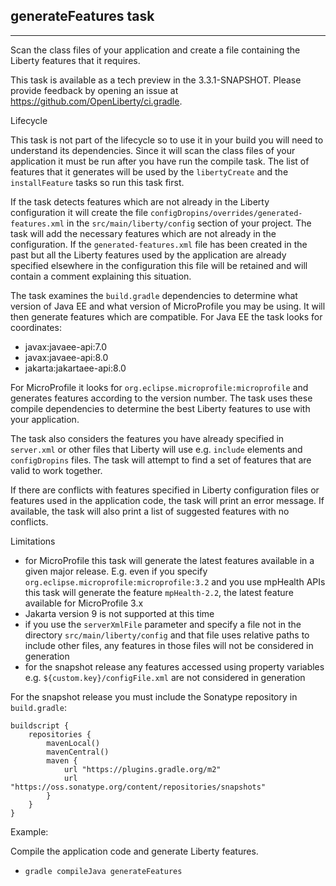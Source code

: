 ## generateFeatures task
---
Scan the class files of your application and create a file containing the Liberty features that it requires.

This task is available as a tech preview in the 3.3.1-SNAPSHOT. Please provide feedback by opening an issue at https://github.com/OpenLiberty/ci.gradle.

Lifecycle

This task is not part of the lifecycle so to use it in your build you will need to understand its dependencies. Since it will scan the class files of your application it must be run after you have run the compile task. The list of features that it generates will be used by the `libertyCreate` and the `installFeature` tasks so run this task first.

If the task detects features which are not already in the Liberty configuration it will create the file `configDropins/overrides/generated-features.xml` in the `src/main/liberty/config` section of your project. The task will add the necessary features which are not already in the configuration. If the `generated-features.xml` file has been created in the past but all the Liberty features used by the application are already specified elsewhere in the configuration this file will be retained and will contain a comment explaining this situation.

The task examines the `build.gradle` dependencies to determine what version of Java EE and what version of MicroProfile you may be using. It will then generate features which are compatible. For Java EE the task looks for coordinates:
* javax:javaee-api:7.0
* javax:javaee-api:8.0
* jakarta:jakartaee-api:8.0

For MicroProfile it looks for `org.eclipse.microprofile:microprofile` and generates features according to the version number. The task uses these compile dependencies to determine the best Liberty features to use with your application. 

The task also considers the features you have already specified in `server.xml` or other files that Liberty will use e.g. `include` elements and `configDropins` files. The task will attempt to find a set of features that are valid to work together.

If there are conflicts with features specified in Liberty configuration files or features used in the application code, the task will print an error message. If available, the task will also print a list of suggested features with no conflicts.

Limitations
 
* for MicroProfile this task will generate the latest features available in a given major release. E.g. even if you specify `org.eclipse.microprofile:microprofile:3.2` and you use mpHealth APIs this task will generate the feature `mpHealth-2.2`, the latest feature available for MicroProfile 3.x
* Jakarta version 9 is not supported at this time
* if you use the `serverXmlFile` parameter and specify a file not in the directory `src/main/liberty/config` and that file uses relative paths to include other files, any features in those files will not be considered in generation
* for the snapshot release any features accessed using property variables e.g. `${custom.key}/configFile.xml` are not considered in generation

For the snapshot release you must include the Sonatype repository in `build.gradle`:
```
buildscript {
    repositories {
        mavenLocal()
        mavenCentral()
        maven {
            url "https://plugins.gradle.org/m2"
            url "https://oss.sonatype.org/content/repositories/snapshots"
        }
    }
}
```

Example:

Compile the application code and generate Liberty features.

* `gradle compileJava generateFeatures`

